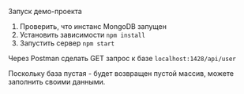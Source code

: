 Запуск демо-проекта

1. Проверить, что инстанс MongoDB запущен
1. Установить зависимости
```npm install```
2. Запустить сервер
```npm start```

Через Postman сделать GET запрос к базе
```localhost:1428/api/user```

Поскольку база пустая - будет возвращен пустой массив, можете заполнить своими данными.